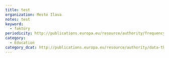 ```yaml
---
title: test
organization: Mesto Ilava
notes: test
keyword:
  - faktúry
periodicity: http://publications.europa.eu/resource/authority/frequency/ANNUAL
category:
  - Education
category_dcat: http://publications.europa.eu/resource/authority/data-theme/AGRI
---
```

